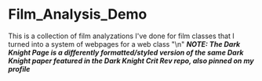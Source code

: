 # Film_Analysis_Demo
This is a collection of film analyzations I've done for film classes that I turned into a system of webpages for a web class "\n"
***NOTE: The Dark Knight Page is a differently formatted/styled version of the same Dark Knight paper featured in the Dark Knight Crit Rev repo, also pinned on my profile***
